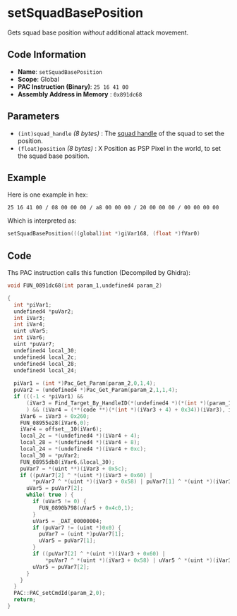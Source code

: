 # setSquadBasePosition

Gets squad base position *without* additional attack movement.

## Code Information

- **Name**: `setSquadBasePosition`
- **Scope**: Global
- **PAC Instruction (Binary)**: `25 16 41 00`
- **Assembly Address in Memory** : `0x891dc68`

## Parameters

- `(int)squad_handle` *(8 bytes)* : The [squad handle](./guide/how-to-get-a-handle.md) of the squad to set the position.
- `(float)position` *(8 bytes)* : X Position as PSP Pixel in the world, to set the squad base position.

## Example

Here is one example in hex:

```25 16 41 00 / 08 00 00 00 / a8 00 00 00 / 20 00 00 00 / 00 00 00 00```

Which is interpreted as:

```c
setSquadBasePosition(((global)int *)giVar168, (float *)fVar0)
```

## Code

Ths PAC instruction calls this function (Decompiled by Ghidra):

```c
void FUN_0891dc68(int param_1,undefined4 param_2)

{
  int *piVar1;
  undefined4 *puVar2;
  int iVar3;
  int iVar4;
  uint uVar5;
  int iVar6;
  uint *puVar7;
  undefined4 local_30;
  undefined4 local_2c;
  undefined4 local_28;
  undefined4 local_24;
  
  piVar1 = (int *)Pac_Get_Param(param_2,0,1,4);
  puVar2 = (undefined4 *)Pac_Get_Param(param_2,1,1,4);
  if (((-1 < *piVar1) &&
      (iVar3 = Find_Target_By_HandleID(*(undefined4 *)(*(int *)(param_1 + 0x10) + 0xe8),*piVar1,1), iVar3 != 0)
      ) && (iVar4 = (**(code **)(*(int *)(iVar3 + 4) + 0x34))(iVar3), iVar4 == 3)) {
    iVar6 = iVar3 + 0x260;
    FUN_08955e28(iVar6,0);
    iVar4 = offset__10(iVar6);
    local_2c = *(undefined4 *)(iVar4 + 4);
    local_28 = *(undefined4 *)(iVar4 + 8);
    local_24 = *(undefined4 *)(iVar4 + 0xc);
    local_30 = *puVar2;
    FUN_08955db8(iVar6,&local_30);
    puVar7 = *(uint **)(iVar3 + 0x5c);
    if ((puVar7[2] ^ *(uint *)(iVar3 + 0x60) |
        *puVar7 ^ *(uint *)(iVar3 + 0x58) | puVar7[1] ^ *(uint *)(iVar3 + 0x5c)) != 0) {
      uVar5 = puVar7[2];
      while( true ) {
        if (uVar5 != 0) {
          FUN_0890b798(uVar5 + 0x4c0,1);
        }
        uVar5 = _DAT_00000004;
        if (puVar7 != (uint *)0x0) {
          puVar7 = (uint *)puVar7[1];
          uVar5 = puVar7[1];
        }
        if ((puVar7[2] ^ *(uint *)(iVar3 + 0x60) |
            *puVar7 ^ *(uint *)(iVar3 + 0x58) | uVar5 ^ *(uint *)(iVar3 + 0x5c)) == 0) break;
        uVar5 = puVar7[2];
      }
    }
  }
  PAC::PAC_setCmdId(param_2,0);
  return;
}
```

